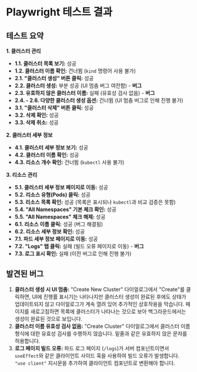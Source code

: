 # Playwright 테스트 결과

## 테스트 요약

**1. 클러스터 관리**
- **1.1. 클러스터 목록 보기:** 성공
- **1.2. 클러스터 이름 확인:** 건너뜀 (`kind` 명령어 사용 불가)
- **2.1. "클러스터 생성" 버튼 클릭:** 성공
- **2.2. 클러스터 생성:** 부분 성공 (UI 멈춤 버그 여전함) - **버그**
- **2.3. 유효하지 않은 클러스터 이름:** 실패 (유효성 검사 없음) - **버그**
- **2.4. - 2.6. 다양한 클러스터 생성 옵션:** 건너뜀 (UI 멈춤 버그로 인해 진행 불가)
- **3.1. "클러스터 삭제" 버튼 클릭:** 성공
- **3.2. 삭제 확인:** 성공
- **3.3. 삭제 취소:** 성공

**2. 클러스터 세부 정보**
- **4.1. 클러스터 세부 정보 보기:** 성공
- **4.2. 클러스터 이름 확인:** 성공
- **4.3. 리소스 개수 확인:** 건너뜀 (`kubectl` 사용 불가)

**3. 리소스 관리**
- **5.1. 클러스터 세부 정보 페이지로 이동:** 성공
- **5.2. 리소스 유형(Pods) 클릭:** 성공
- **5.3. 리소스 목록 확인:** 성공 (목록은 표시되나 `kubectl`과 비교 검증은 못함)
- **5.4. "All Namespaces" 기본 체크 확인:** 성공
- **5.5. "All Namespaces" 체크 해제:** 성공
- **6.1. 리소스 이름 클릭:** 성공 (버그 해결됨)
- **6.2. 리소스 세부 정보 확인:** 성공
- **7.1. 파드 세부 정보 페이지로 이동:** 성공
- **7.2. "Logs" 탭 클릭:** 실패 (빌드 오류 페이지로 이동) - **버그**
- **7.3. 로그 표시 확인:** 실패 (이전 버그로 인해 진행 불가)

## 발견된 버그

1.  **클러스터 생성 시 UI 멈춤:** "Create New Cluster" 다이얼로그에서 "Create"를 클릭하면, UI에 진행률 표시기는 나타나지만 클러스터 생성이 완료된 후에도 상태가 업데이트되지 않고 다이얼로그가 계속 열려 있어 추가적인 상호작용을 막습니다. 페이지를 새로고침하면 목록에 클러스터가 나타나는 것으로 보아 백그라운드에서는 생성이 완료된 것으로 보입니다.
2.  **클러스터 이름 유효성 검사 없음:** "Create Cluster" 다이얼로그에서 클러스터 이름 형식에 대한 유효성 검사를 수행하지 않습니다. 밑줄과 같은 유효하지 않은 문자를 허용합니다.
3.  **로그 페이지 빌드 오류:** 파드 로그 페이지 (`/logs`)가 서버 컴포넌트이면서 `useEffect`와 같은 클라이언트 사이드 훅을 사용하여 빌드 오류가 발생합니다. `"use client"` 지시문을 추가하여 클라이언트 컴포넌트로 변환해야 합니다.
